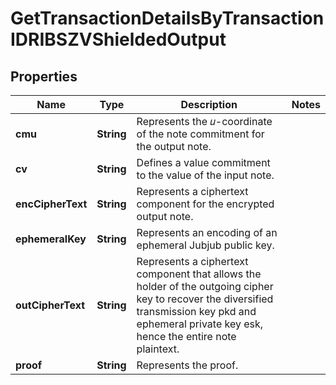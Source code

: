 

# GetTransactionDetailsByTransactionIDRIBSZVShieldedOutput


## Properties

| Name | Type | Description | Notes |
|------------ | ------------- | ------------- | -------------|
|**cmu** | **String** | Represents the 𝑢-coordinate of the note commitment for the output note. |  |
|**cv** | **String** | Defines a value commitment to the value of the input note. |  |
|**encCipherText** | **String** | Represents a ciphertext component for the encrypted output note. |  |
|**ephemeralKey** | **String** | Represents an encoding of an ephemeral Jubjub public key. |  |
|**outCipherText** | **String** | Represents a ciphertext component that allows the holder of the outgoing cipher key to recover the diversified transmission key pkd and ephemeral private key esk, hence the entire note plaintext. |  |
|**proof** | **String** | Represents the proof. |  |



